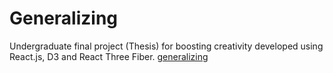 # Generalizing
Undergraduate final project (Thesis) for boosting creativity developed using React.js, D3 and React Three Fiber. [generalizing](http://generalizing.xyz)
